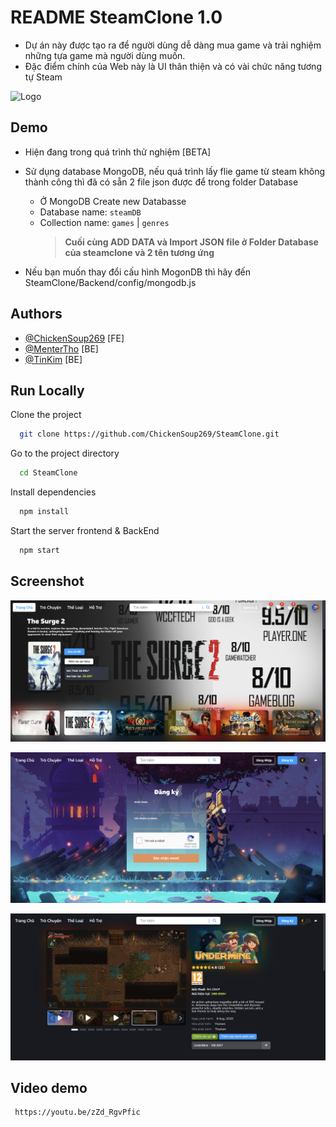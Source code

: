 # README SteamClone 1.0

+ Dự án này được tạo ra để người dùng dễ dàng mua game và trải nghiệm những tựa game mà người dùng muốn.
+ Đặc điểm chính của Web này là UI thân thiện và có vài chức năng tương tự Steam 

![Logo](https://upload.wikimedia.org/wikipedia/commons/thumb/b/bc/Steam_gray-brown_logo.svg/2560px-Steam_gray-brown_logo.svg.png)


## Demo

- Hiện đang trong quá trình thử nghiệm  [BETA]
- Sử dụng database MongoDB, nếu quá trình lấy flie game từ steam không thành công thì đã có sẵn 2 file json được để trong folder Database
  + Ở MongoDB Create new Databasse
  + Database name: `steamDB`
  + Collection name: `games` | `genres`
    > **Cuối cùng ADD DATA và Import JSON file ở Folder Database của steamclone và 2 tên tương ứng**

- Nếu bạn muốn thay đổi cấu hình MogonDB thì hãy đến SteamClone/Backend/config/mongodb.js
  
## Authors

- [@ChickenSoup269](https://github.com/ChickenSoup269) [FE]
- [@MenterTho](https://github.com/MenterTho) [BE]
- [@TinKim](https://github.com/TinKim) [BE]

## Run Locally

Clone the project

```bash
  git clone https://github.com/ChickenSoup269/SteamClone.git
```

Go to the project directory

```bash
  cd SteamClone
```

Install dependencies

```bash
  npm install
```

Start the server frontend & BackEnd

```bash
  npm start
```

## Screenshot
![App Screenshot](https://github.com/ChickenSoup269/SteamClone/blob/master/Screenshot/Screenshot%202024-07-25%20203434.png)

![App Screenshot](https://github.com/ChickenSoup269/SteamClone/blob/master/Screenshot/Screenshot%202024-08-31%20155604.png)

![App Screenshot](https://github.com/ChickenSoup269/SteamClone/blob/master/Screenshot/Screenshot%202024-08-31%20155613.png)

## Video demo
```bash
 https://youtu.be/zZd_RgvPfic
```
